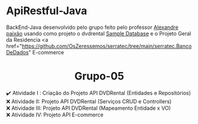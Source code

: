 # ApiRestful-Java
BackEnd-Java desenvolvido pelo grupo feito pelo professor <a href="https://github.com/aopaixao">Alexandre paixão</a> usando como projeto o dvdrental <a href="https://www.postgresqltutorial.com/postgresql-sample-database/">Sample Database</a> e o Projeto Geral da Residencia <a href="https://github.com/OsZeressemos/serratec/tree/main/serratec.BancoDeDados" E-commerce</a>
<h1 align="center">Grupo-05</h1>

✔️ Atividade I : Criação do Projeto API DVDRental (Entidades e Repositórios) <br>
❌ Atividade II: Projeto API DVDRental (Serviços CRUD e Controllers) <br>
❌ Atividade III: Projeto API DVDRental (Mapeamento Entidade x VO) <br>
❌ Atividade IV: Projeto API E-commerce <br>
